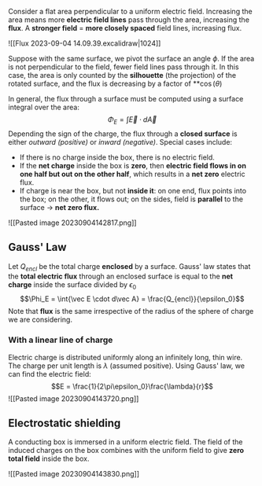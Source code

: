Consider a flat area perpendicular to a uniform electric field. Increasing the area means more **electric field lines** pass through the area, increasing the **flux**. 
A **stronger field** = **more closely spaced** field lines, increasing flux.

![[Flux 2023-09-04 14.09.39.excalidraw|1024]]

Suppose with the same surface, we pivot the surface an angle $\phi$. If the area is not perpendicular to the field, fewer field lines pass through it. 
In this case, the area is only counted by the **silhouette** (the projection) of the rotated surface, and the flux is decreasing by a factor of **$\cos(\theta)$

In general, the flux through a surface must be computed using a surface integral over the area: 
$$\Phi_E = \int{\vec E \cdot d\vec A} $$
Depending the sign of the charge, the flux through a **closed surface** is either *outward (positive)* or *inward (negative)*. Special cases include: 
- If there is no charge inside the box, there is no electric field. 
- If the **net charge** inside the box is **zero**, then **electric field flows in on one half but out on the other half**, which results in a **net zero** electric flux.
- If charge is near the box, but not **inside it**: on one end, flux points into the box; on the other, it flows out; on the sides, field is **parallel** to the surface -> **net zero flux.**

![[Pasted image 20230904142817.png]]

## Gauss' Law
Let $Q_{encl}$ be the total charge **enclosed** by a surface. Gauss' law states that the **total electric flux** through an enclosed surface is equal to the **net charge** inside the surface divided by $\epsilon_{0}$
$$\Phi_E = \int{\vec E \cdot d\vec A} = \frac{Q_{encl}}{\epsilon_0}$$
Note that **flux** is the same irrespective of the radius of the sphere of charge we are considering.

### With a linear line of charge
Electric charge is distributed uniformly along an infinitely long, thin wire. The charge per unit length is $\lambda$ (assumed positive). Using Gauss' law, we can find the electric field: 
$$E = \frac{1}{2\pi\epsilon_0}\frac{\lambda}{r}$$
![[Pasted image 20230904143720.png]]

## Electrostatic shielding
A conducting box is immersed in a uniform electric field.
The field of the induced charges on the box combines with the uniform field to give **zero total field** inside the box.

![[Pasted image 20230904143830.png]]

